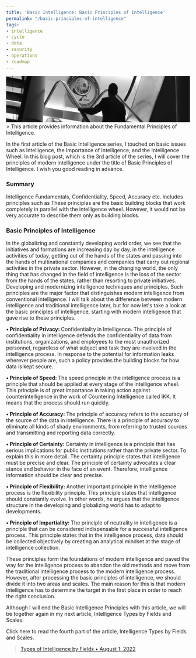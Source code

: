 ```yaml
---
title: 'Basic Intelligence: Basic Principles of Intelligence'
permalink: "/basic-principles-of-intelligence"
tags:
- intelligence
- cycle
- data
- security
- operations
- roadmap
---
```


<img src="/images/bpoi-main.png">
> This article provides information about the Fundamental Principles of Intelligence.

In the first article of the Basic Intelligence series, I touched on basic issues such as Intelligence, the Importance of Intelligence, and the Intelligence Wheel. In this blog post, which is the 3rd article of the series, I will cover the principles of modern intelligence under the title of Basic Principles of Intelligence. I wish you good reading in advance.

### Summary
Intelligence Fundamentals, Confidentiality, Speed, Accuracy etc. includes principles such as These principles are the basic building blocks that work completely in parallel with the intelligence wheel. However, it would not be very accurate to describe them only as building blocks.

### Basic Principles of Intelligence
In the globalizing and constantly developing world order, we see that the initiatives and formations are increasing day by day, in the intelligence activities of today, getting out of the hands of the states and passing into the hands of multinational companies and companies that carry out regional activities in the private sector. However, in the changing world, the only thing that has changed in the field of intelligence is the loss of the sector from the hands of the states, rather than resorting to private initiatives. Developing and modernizing intelligence techniques and principles. Such principles are the major factor that distinguishes modern intelligence from conventional intelligence. I will talk about the difference between modern intelligence and traditional intelligence later, but for now let's take a look at the basic principles of intelligence, starting with modern intelligence that gave rise to these principles.<br>

<b> • Principle of  Privacy: </b>Confidentiality in Intelligence. The principle of confidentiality in intelligence defends the confidentiality of data from institutions, organizations, and employees to the most unauthorized personnel, regardless of what subject and task they are involved in the intelligence process. In response to the potential for information leaks wherever people are, such a policy provides the building blocks for how data is kept secure.<br>

<b> • Principle of Speed: </b>The speed principle in the intelligence process is a principle that should be applied at every stage of the intelligence wheel. This principle is of great importance in taking action against counterintelligence in the work of Countering Intelligence called IKK. It means that the process should run quickly.<br>

<b> • Principle of Accuracy: </b>The principle of accuracy refers to the accuracy of the source of the data in intelligence. There is a principle of accuracy to eliminate all kinds of shady environments, from referring to trusted sources and transmitting and reporting data correctly.<br>

<b> • Principle of Certainty: </b>Certainty in intelligence is a principle that has serious implications for public institutions rather than the private sector. To explain this in more detail. The certainty principle states that intelligence must be precise and clear. The principle of certainty advocates a clear stance and behavior in the face of an event. Therefore, intelligence information should be clear and precise.<br>

<b> • Principle of Flexibility: </b>Another important principle in the intelligence process is the flexibility principle. This principle states that intelligence should constantly evolve. In other words, he argues that the intelligence structure in the developing and globalizing world has to adapt to developments.<br>

<b> • Principle of Impartiality: </b>The principle of neutrality in intelligence is a principle that can be considered indispensable for a successful intelligence process. This principle states that in the intelligence process, data should be collected objectively by creating an analytical mindset at the stage of intelligence collection. <br>

These principles form the foundations of modern intelligence and paved the way for the intelligence process to abandon the old methods and move from the traditional intelligence process to the modern intelligence process. However, after processing the basic principles of intelligence, we should divide it into two areas and scales. The main reason for this is that modern intelligence has to determine the target in the first place in order to reach the right conclusion.

Although I will end the Basic Intelligence Principles with this article, we will be together again in my next article, Intelligence Types by Fields and Scales.

Click here to read the fourth part of the article, Intelligence Types by Fields and Scales.
> [Types of Intelligence by Fields • August 1, 2022](/types-of-intelligence-by-fields/)
